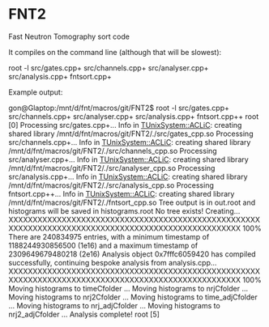 # FNT2
Fast Neutron Tomography sort code

It compiles on the command line (although that will be slowest):

 root -l src/gates.cpp+ src/channels.cpp+ src/analyser.cpp+ src/analysis.cpp+ fntsort.cpp+

Example output:

gon@Glaptop:/mnt/d/fnt/macros/git/FNT2$ root -l src/gates.cpp+ src/channels.cpp+ src/analyser.cpp+ src/analysis.cpp+ fntsort.cpp++
root [0]
Processing src/gates.cpp+...
Info in <TUnixSystem::ACLiC>: creating shared library /mnt/d/fnt/macros/git/FNT2/./src/gates_cpp.so
Processing src/channels.cpp+...
Info in <TUnixSystem::ACLiC>: creating shared library /mnt/d/fnt/macros/git/FNT2/./src/channels_cpp.so
Processing src/analyser.cpp+...
Info in <TUnixSystem::ACLiC>: creating shared library /mnt/d/fnt/macros/git/FNT2/./src/analyser_cpp.so
Processing src/analysis.cpp+...
Info in <TUnixSystem::ACLiC>: creating shared library /mnt/d/fnt/macros/git/FNT2/./src/analysis_cpp.so
Processing fntsort.cpp++...
Info in <TUnixSystem::ACLiC>: creating shared library /mnt/d/fnt/macros/git/FNT2/./fntsort_cpp.so
Tree output is in out.root and histograms will be saved in histograms.root
No tree exists!  Creating...
XXXXXXXXXXXXXXXXXXXXXXXXXXXXXXXXXXXXXXXXXXXXXXXXXXXXXXXXXXXXXXXXXXXXXXXXXXXXXXXXXXXXXXXXXXXXXXXXXXXX    100%
There are 240834975 entries, with a minimum timestamp of 1188244930856500 (1e16) and a maximum timestamp of 2309649679480218 (2e16)
Analysis object 0x7fffc6059420 has compiled successfully, continuing bespoke analysis from analysis.cpp...
XXXXXXXXXXXXXXXXXXXXXXXXXXXXXXXXXXXXXXXXXXXXXXXXXXXXXXXXXXXXXXXXXXXXXXXXXXXXXXXXXXXXXXXXXXXXXXXXXXXX    100%
Moving histograms to timeCfolder ...
Moving histograms to nrjCfolder ...
Moving histograms to nrj2Cfolder ...
Moving histograms to time_adjCfolder ...
Moving histograms to nrj_adjCfolder ...
Moving histograms to nrj2_adjCfolder ...
Analysis complete!
root [5]
 
